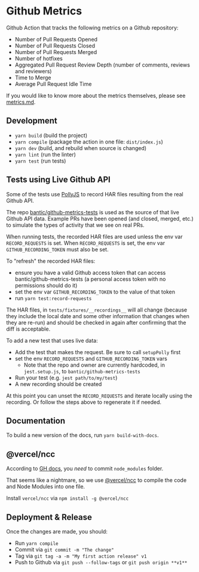 # Github Metrics

Github Action that tracks the following metrics on a Github repository:

- Number of Pull Requests Opened
- Number of Pull Requests Closed
- Number of Pull Requests Merged
- Number of hotfixes
- Aggregated Pull Request Review Depth (number of comments, reviews and reviewers)
- Time to Merge
- Average Pull Request Idle Time

If you would like to know more about the metrics themselves, please see
[metrics.md](./metrics.md).

## Development

- `yarn build` (build the project)
- `yarn compile` (package the action in one file: `dist/index.js`)
- `yarn dev` (build, and rebuild when source is changed)
- `yarn lint` (run the linter)
- `yarn test` (run tests)

## Tests using Live Github API

Some of the tests use [PollyJS](https://netflix.github.io/pollyjs/#/README) to record HAR files resulting from the real Github API.

The repo [bantic/github-metrics-tests](https://github.com/bantic/github-metrics-tests) is used as the source of that live
Github API data. Example PRs have been opened (and closed, merged, etc.) to simulate the types of activity that we see on real PRs.

When running tests, the recorded HAR files are used unless the env var `RECORD_REQUESTS` is set.
When `RECORD_REQUESTS` is set, the env var `GITHUB_RECORDING_TOKEN` must also be set.

To "refresh" the recorded HAR files:

- ensure you have a valid Github access token that can access bantic/github-metrics-tests (a personal access token with no permissions should do it)
- set the env var `GITHUB_RECORDING_TOKEN` to the value of that token
- run `yarn test:record-requests`

The HAR files, in `tests/fixtures/__recordings__` will all change (because they include the local date and some other information that changes when they are re-run) and should be checked in again after confirming that the diff is acceptable.

To add a new test that uses live data:

- Add the test that makes the request. Be sure to call `setupPolly` first
- set the env `RECORD_REQUESTS` and `GITHUB_RECORDING_TOKEN` vars
  - Note that the repo and owner are currently hardcoded, in `jest.setup.js`, to `bantic/github-metrics-tests`
- Run your test (e.g. `jest path/to/my/test`)
- A new recording should be created

At this point you can unset the `RECORD_REQUESTS` and iterate locally using the recording. Or follow the steps above to regenerate it if needed.

## Documentation

To build a new version of the docs, run `yarn build-with-docs`.

## @vercel/ncc

According to [GH docs](https://git.io/Jqnuf), you _need_ to commit
`node_modules` folder.

That seems like a nightmare, so we use [@vercel/ncc](https://github.com/vercel/ncc)
to compile the code and Node Modules into one file.

Install `vercel/ncc` via `npm install -g @vercel/ncc`

## Deployment & Release

Once the changes are made, you should:

- Run `yarn compile`
- Commit via `git commit -m "The change"`
- Tag via `git tag -a -m "My first action release" v1`
- Push to Github via `git push --follow-tags` or `git push origin **v1**`
